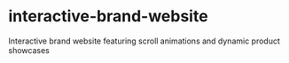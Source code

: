 # interactive-brand-website
Interactive brand website featuring scroll animations and dynamic product showcases
